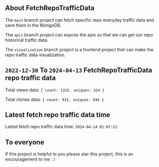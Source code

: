 ## About FetchRepoTrafficData

The `main` branch project can fetch specific repo everyday traffic data and save them in the MongoDB.

The `apis` branch project can expose the apis so that we can get our repo historical traffic data.

The `visualization` branch project is a frontend project that can make the repo traffic data visualization.

## `2022-12-30` To `2024-04-13` FetchRepoTrafficData repo traffic data

Total views data: `{ count: 1315, uniques: 324 }`

Total clones data: `{ count: 915, uniques: 644 }`

## Latest fetch repo traffic data time

Latest fetch repo traffic data time: `2024-04-14 01:07:21`

## To everyone

If this project is helpful to you please star this project, this is an encouragement to me `:)`



